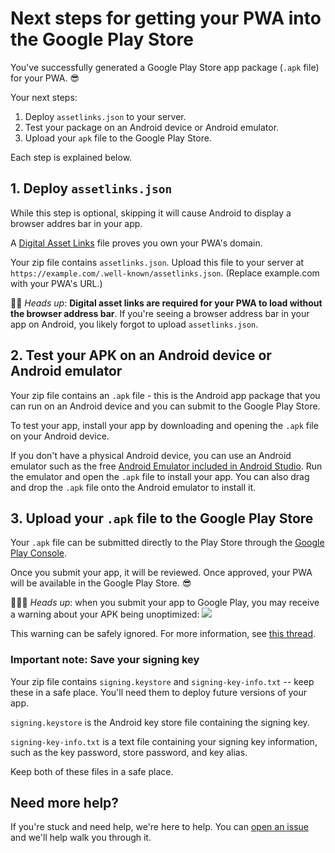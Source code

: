 # Next steps for getting your PWA into the Google Play Store
You've successfully generated a Google Play Store app package (`.apk` file) for your PWA. 😎

Your next steps:
1. Deploy `assetlinks.json` to your server.
2. Test your package on an Android device or Android emulator.
3. Upload your `apk` file to the Google Play Store.

Each step is explained below.

## 1. Deploy `assetlinks.json`

While this step is optional, skipping it will cause Android to display a browser addres bar in your app. 

A [Digital Asset Links](https://developers.google.com/web/updates/2019/08/twas-quickstart#creating-your-asset-link-file) file proves you own your PWA's domain.

Your zip file contains `assetlinks.json`. Upload this file to your server at `https://example.com/.well-known/assetlinks.json`. (Replace example.com with your PWA's URL.)

💁‍♂️ *Heads up*: **Digital asset links are required for your PWA to load without the browser address bar**. If you're seeing a browser address bar in your app on Android, you likely forgot to upload `assetlinks.json`.

## 2. Test your APK on an Android device or Android emulator
Your zip file contains an `.apk` file - this is the Android app package that you can run on an Android device and you can submit to the Google Play Store.

To test your app, install your app by downloading and opening the `.apk` file on your Android device.

If you don't have a physical Android device, you can use an Android emulator such as the free [Android Emulator included in Android Studio](https://developer.android.com/studio/run/emulator). Run the emulator and open the `.apk` file to install your app. You can also drag and drop the `.apk` file onto the Android emulator to install it.

## 3. Upload your `.apk` file to the Google Play Store

Your `.apk` file can be submitted directly to the Play Store through the [Google Play Console](https://developer.android.com/distribute/console).

Once you submit your app, it will be reviewed. Once approved, your PWA will be available in the Google Play Store. 😎

💁🏽‍♀️ *Heads up*: when you submit your app to Google Play, you may receive a warning about your APK being unoptimized:
<img src="https://user-images.githubusercontent.com/33334535/87479049-1071ac80-c62b-11ea-8f56-e25ce2cc3d1d.png" load="lazy" />

This warning can be safely ignored. For more information, see [this thread](https://github.com/pwa-builder/CloudAPK/issues/23).

### Important note: Save your signing key

Your zip file contains `signing.keystore` and `signing-key-info.txt` -- keep these in a safe place. You'll need them to deploy future versions of your app.

`signing.keystore` is the Android key store file containing the signing key.

`signing-key-info.txt` is a text file containing your signing key information, such as the key password, store password, and key alias.

Keep both of these files in a safe place.

## Need more help?

If you're stuck and need help, we're here to help. You can [open an issue](https://github.com/pwa-builder/pwabuilder/issues) and we'll help walk you through it.